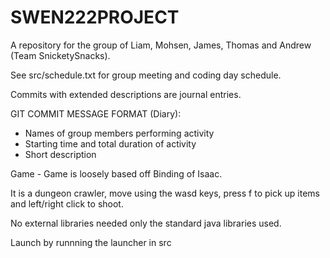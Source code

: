 # SWEN222PROJECT
A repository for the group of Liam, Mohsen, James, Thomas and Andrew (Team SnicketySnacks).

See src/schedule.txt for group meeting and coding day schedule.

Commits with extended descriptions are journal entries.

GIT COMMIT MESSAGE FORMAT (Diary):
- Names of group members performing activity
- Starting time and total duration of activity
- Short description

Game - Game is loosely based off Binding of Isaac.

It is a dungeon crawler, move using the wasd keys, press f to pick up items and left/right click to shoot.

No external libraries needed only the standard java libraries used.

Launch by runnning the launcher in src